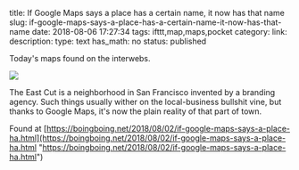 title: If Google Maps says a place has a certain name, it now has that name
slug: if-google-maps-says-a-place-has-a-certain-name-it-now-has-that-name
date: 2018-08-06 17:27:34
tags: ifttt,map,maps,pocket
category: 
link: 
description: 
type: text
has_math: no
status: published

Today's maps found on the interwebs.

![](https://i0.wp.com/boingboing.net/wp-content/uploads/2018/08/00GOOGLEMAPS-3-superJumbo.jpg?fit=1&resize=620%2C4000&ssl=1)  
  

The East Cut is a neighborhood in San Francisco invented by a branding agency. Such things usually wither on the local-business bullshit vine, but thanks to Google Maps, it's now the plain reality of that part of town.  
  

Found at [https://boingboing.net/2018/08/02/if-google-maps-says-a-place-ha.html](https://boingboing.net/2018/08/02/if-google-maps-says-a-place-ha.html "https://boingboing.net/2018/08/02/if-google-maps-says-a-place-ha.html")




